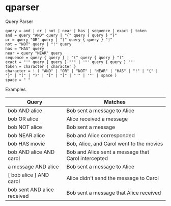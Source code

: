 # qparser
Query Parser

    query = and | or | not | near | has | sequence | exact | token
    and = query "AND" query | "{" query { query } "}"
    or = query "OR" query | "[" query { query } "]"
    not = "NOT" query | "!" query
    has = "HAS" query
    near = query "NEAR" query
    sequence = query { query } | "(" query { query } ")"
    exact = "'" query { query } "'" | '"' query { query } '"'
    token = character { character }
    character = ! ( "AND" | "OR" | "NOT" | "NEAR" | "HAS" | "!" | "{" | "}" | "(" | ")" | "[" | "]" | "'" | '"' | space )
    space = " "

Examples

| Query                         | Matches                                             |
|-------------------------------|-----------------------------------------------------|
| bob AND alice                 | Bob sent a message to Alice                         |
| bob OR alice                  | Alice received a message                            |
| bob NOT alice                 | Bob sent a message                                  |
| bob NEAR alice                | Bob and Alice corresponded                          |
| bob HAS movie                 | Bob, Alice, and Carol went to the movies            |
| bob AND alice AND carol       | Bob and Alice sent a message that Carol intercepted |
| a message AND alice           | Bob sent a message to Alice                         |
| [ bob alice ] AND carol       | Alice didn't send the message to Carol              |
| bob sent AND alice received   | Bob sent a message that Alice received              |
